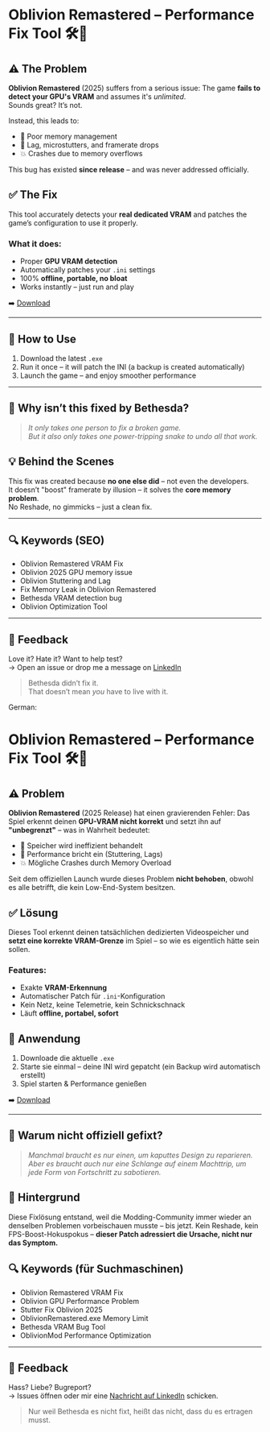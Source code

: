 # Oblivion Remastered – Performance Fix Tool 🛠️🐍

## ⚠️ The Problem

**Oblivion Remastered** (2025) suffers from a serious issue:
The game **fails to detect your GPU's VRAM** and assumes it's *unlimited*.  
Sounds great? It’s not.

Instead, this leads to:

- 🧠 Poor memory management  
- 🐌 Lag, microstutters, and framerate drops  
- 💥 Crashes due to memory overflows  

This bug has existed **since release** – and was never addressed officially.

## ✅ The Fix

This tool accurately detects your **real dedicated VRAM** and patches the game’s configuration to use it properly.

### What it does:
- Proper **GPU VRAM detection**
- Automatically patches your `.ini` settings
- 100% **offline, portable, no bloat**
- Works instantly – just run and play

➡️ [Download](https://github.com/Rick-laboratory/Oblivion-Remastered-Real-FPS-Performance-Fix.-NO-Ghosting.-Lumen-ON.-Fixes-DLSS.-No-Stutter/releases/tag/Fix)

---

## 🔧 How to Use

1. Download the latest `.exe`  
2. Run it once – it will patch the INI (a backup is created automatically)  
3. Launch the game – and enjoy smoother performance

---

## 🐍 Why isn’t this fixed by Bethesda?

> *It only takes one person to fix a broken game.*  
> *But it also only takes one power-tripping snake to undo all that work.*

## 💡 Behind the Scenes

This fix was created because **no one else did** – not even the developers.  
It doesn’t "boost" framerate by illusion – it solves the **core memory problem**.  
No Reshade, no gimmicks – just a clean fix.

---

## 🔍 Keywords (SEO)

- Oblivion Remastered VRAM Fix  
- Oblivion 2025 GPU memory issue  
- Oblivion Stuttering and Lag  
- Fix Memory Leak in Oblivion Remastered  
- Bethesda VRAM detection bug  
- Oblivion Optimization Tool  

---

## 💬 Feedback

Love it? Hate it? Want to help test?  
→ Open an issue or drop me a message on [LinkedIn]([https://www.linkedin.com/in/dein-profil](https://www.linkedin.com/in/rick-armbruster-721600223/))

> Bethesda didn’t fix it.  
> That doesn’t mean *you* have to live with it.


German: 

# Oblivion Remastered – Performance Fix Tool 🛠️🐍

## ⚠️ Problem

**Oblivion Remastered** (2025 Release) hat einen gravierenden Fehler:
Das Spiel erkennt deinen **GPU-VRAM nicht korrekt** und setzt ihn auf **"unbegrenzt"** – was in Wahrheit bedeutet:

- 🧠 Speicher wird ineffizient behandelt  
- 🐌 Performance bricht ein (Stuttering, Lags)  
- 💥 Mögliche Crashes durch Memory Overload  

Seit dem offiziellen Launch wurde dieses Problem **nicht behoben**, obwohl es alle betrifft, die kein Low-End-System besitzen.

## ✅ Lösung

Dieses Tool erkennt deinen tatsächlichen dedizierten Videospeicher und **setzt eine korrekte VRAM-Grenze** im Spiel – so wie es eigentlich hätte sein sollen.

### Features:
- Exakte **VRAM-Erkennung**
- Automatischer Patch für `.ini`-Konfiguration
- Kein Netz, keine Telemetrie, kein Schnickschnack
- Läuft **offline, portabel, sofort**

## 🔧 Anwendung

1. Downloade die aktuelle `.exe`  
2. Starte sie einmal – deine INI wird gepatcht (ein Backup wird automatisch erstellt)
3. Spiel starten & Performance genießen

➡️ [Download](https://github.com/Rick-laboratory/Oblivion-Remastered-Real-FPS-Performance-Fix.-NO-Ghosting.-Lumen-ON.-Fixes-DLSS.-No-Stutter/releases/tag/Fix)

---

## 🤔 Warum nicht offiziell gefixt?

> *Manchmal braucht es nur einen, um kaputtes Design zu reparieren.*  
> *Aber es braucht auch nur eine Schlange auf einem Machttrip, um jede Form von Fortschritt zu sabotieren.*

## 🐍 Hintergrund

Diese Fixlösung entstand, weil die Modding-Community immer wieder an denselben Problemen vorbeischauen musste – bis jetzt. Kein Reshade, kein FPS-Boost-Hokuspokus – **dieser Patch adressiert die Ursache, nicht nur das Symptom.**

## 🔍 Keywords (für Suchmaschinen)

- Oblivion Remastered VRAM Fix  
- Oblivion GPU Performance Problem  
- Stutter Fix Oblivion 2025  
- OblivionRemastered.exe Memory Limit  
- Bethesda VRAM Bug Tool  
- OblivionMod Performance Optimization

---

## 💬 Feedback

Hass? Liebe? Bugreport?  
→ Issues öffnen oder mir eine [Nachricht auf LinkedIn]([https://www.linkedin.com/in/dein-profil](https://www.linkedin.com/in/rick-armbruster-721600223/)) schicken.

> Nur weil Bethesda es nicht fixt, heißt das nicht, dass du es ertragen musst.
